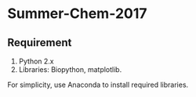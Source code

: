 # Summer-Chem-2017

## Requirement

1. Python 2.x
2. Libraries: Biopython, matplotlib.

For simplicity, use Anaconda to install required libraries.

